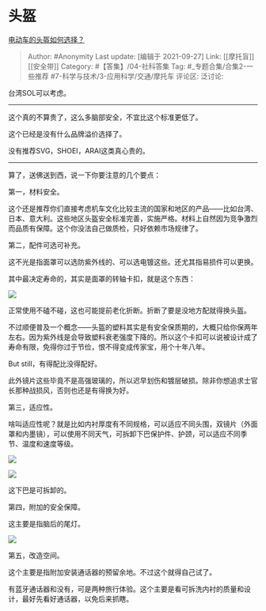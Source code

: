 # 头盔
[电动车的头盔如何选择？](https://www.zhihu.com/question/392920956/answer/2141924147)

> Author: #Anonymity
> Last update: [编辑于 2021-09-27]
> Link: [[摩托盲]] [[安全带]]
> Category: #【答集】/04-社科答集
> Tag: #_专题合集/合集2-一些推荐 #7-科学与技术/3-应用科学/交通/摩托车
> 评论区:
> 泛讨论:

台湾SOL可以考虑。

---

这个真的不算贵了，这么多脑部安全，不宜比这个标准更低了。

这个已经是没有什么品牌溢价选择了。

没有推荐SVG，SHOEI，ARAI这类真心贵的。

---

算了，送佛送到西，说一下你要注意的几个要点：

第一，材料安全。

这个还是推荐你们直接考虑机车文化比较主流的国家和地区的产品——比如台湾、日本、意大利。这些地区头盔安全标准完善，实施严格。材料上自然因为竞争激烈而品质有保障。这个你没法自己做质检，只好依赖市场规律了。

第二，配件可选可补充。

这不光是指面罩可以选防紫外线的、可以选电镀这些。还尤其指易损件可以更换。

其中最决定寿命的，其实是面罩的转轴卡扣，就是这个东西：

![](https://pica.zhimg.com/50/v2-0b56aa2d173699029ca1171c2810cf6c_720w.jpg?source=1940ef5c)

正常使用不磕不碰，这也可能提前老化折断。折断了要是没地方配就得换头盔。

不过顺便普及一个概念——头盔的塑料其实是有安全保质期的，大概只给你保两年左右。因为紫外线是会导致塑料衰老强度下降的。所以这个卡扣可以说被设计成了寿命有限，免得你过于节俭，恨不得变成传家宝，用个十年八年。

But still，有得配比没得配好。

此外镜片这些毕竟不是高强玻璃的，所以迟早划伤和镀层破损。除非你想追求士官长那种战损风，否则也还是有得换为好。

第三，适应性。

啥叫适应性呢？就是比如内衬厚度有不同规格，可以适应不同头围，双镜片（外面罩和内墨镜），可以使用不同天气，可拆卸下巴保护件、护颈，可以适应不同季节、温度和速度等级。

![](https://pic1.zhimg.com/50/v2-ee70efe67851ee79ebaf984ab43587c1_720w.jpg?source=1940ef5c)

![](https://pic2.zhimg.com/50/v2-a84c1241b9491a0fea0dfb341d1f3a94_720w.jpg?source=1940ef5c)

这下巴是可拆卸的。

第四，附加的安全保障。

这主要是指脑后的尾灯。

![](https://pic3.zhimg.com/50/v2-9f08f2aeca254d1c9a7e14bfd459580b_720w.jpg?source=1940ef5c)

第五，改造空间。

这个主要是指附加安装通话器的预留余地。不过这个就得自己试了。

有蓝牙通话器和没有，可是两种旅行体验。这个主要是看可拆洗内衬的质量和设计，最好先看好通话器，以免后来抓瞎。
